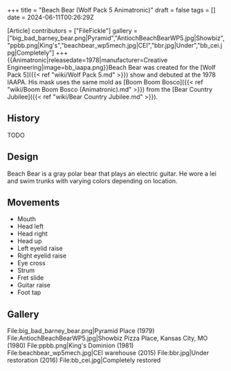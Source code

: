 +++
title = "Beach Bear (Wolf Pack 5 Animatronic)"
draft = false
tags = []
date = 2024-06-11T00:26:29Z

[Article]
contributors = ["FileFickle"]
gallery = ["big_bad_barney_bear.png|Pyramid","AntiochBeachBearWP5.jpg|Showbiz","ppbb.png|King's","beachbear_wp5mech.jpg|CEI","bbr.jpg|Under","bb_cei.jpg|Completely"]
+++
{{Animatronic|releasedate=1978|manufacturer=Creative Engineering|image=bb_iaapa.png}}Beach Bear was created for the [Wolf Pack 5]({{< ref "wiki/Wolf Pack 5.md" >}}) show and debuted at the 1978 IAAPA.  His mask uses the same mold as [Boom Boom Bosco]({{< ref "wiki/Boom Boom Bosco (Animatronic).md" >}}) from the [Bear Country Jubilee]({{< ref "wiki/Bear Country Jubilee.md" >}}).

## History ##
TODO

## Design ##
Beach Bear is a gray polar bear that plays an electric guitar. He wore a lei and swim trunks with varying colors depending on location.

## Movements ##

* Mouth
* Head left
* Head right
* Head up
* Left eyelid raise
* Right eyelid raise
* Eye cross
* Strum
* Fret slide
* Guitar raise
* Foot tap

## Gallery ##
<gallery>
File:big_bad_barney_bear.png|Pyramid Place (1979)
File:AntiochBeachBearWP5.jpg|Showbiz Pizza Place, Kansas City, MO (1980)
File:ppbb.png|King's Dominion (1981)
File:beachbear_wp5mech.jpg|CEI warehouse (2015)
File:bbr.jpg|Under restoration (2016)
File:bb_cei.jpg|Completely restored
</gallery>
